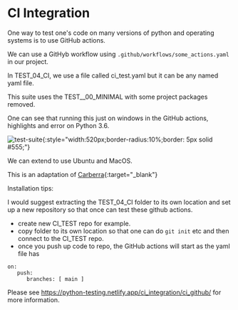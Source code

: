 # CI Integration

One way to test one's code on many versions of python and operating systems is to use GitHub actions.

We can use a GitHyb workflow using `.github/workflows/some_actions.yaml` in our project.

In TEST_04_CI, we use a file called ci_test.yaml but it can be any named yaml file.

This suite uses the TEST__00_MINIMAL with some project packages removed.

One can see that running this just on windows in the GitHub actions, highlights and error on Python 3.6.

![test-suite](../assets/images/github-actions.png){:style="width:520px;border-radius:10%;border: 5px solid #555;"}


We can extend to use Ubuntu and MacOS.

This is an adaptation of [Carberra](https://www.youtube.com/watch?v=0aEJBygCn5Q){:target="_blank"}

Installation tips:

I would suggest extracting the TEST_04_CI folder to its own location and set up a new repository so that once can test these github actions. 

- create new CI_TEST repo for example.
- copy folder to its own location so that one can do `git init` etc and then connect to the CI_TEST repo.
- once you push up code to repo, the GitHub actions will start as the yaml file has 

```
on:
   push:
      branches: [ main ]
```

Please see https://python-testing.netlify.app/ci_integration/ci_github/ for more information.